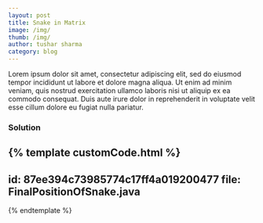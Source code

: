 ```yaml
---
layout: post
title: Snake in Matrix
image: /img/
thumb: /img/
author: tushar sharma
category: blog
---
```


Lorem ipsum dolor sit amet, consectetur adipiscing elit, sed do eiusmod tempor incididunt ut labore et dolore magna aliqua. Ut enim ad minim veniam, quis nostrud exercitation ullamco laboris nisi ut aliquip ex ea commodo consequat. Duis aute irure dolor in reprehenderit in voluptate velit esse cillum dolore eu fugiat nulla pariatur.<!-- truncate_here -->


### Solution

{% template  customCode.html %}
---
id: 87ee394c73985774c17ff4a019200477
file: FinalPositionOfSnake.java
---
{% endtemplate %}
